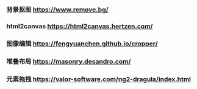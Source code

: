 ### 背景抠图    https://www.remove.bg/

### html2canvas https://html2canvas.hertzen.com/

### 图像编辑    https://fengyuanchen.github.io/cropper/

### 堆叠布局    https://masonry.desandro.com/

### 元素拖拽    https://valor-software.com/ng2-dragula/index.html